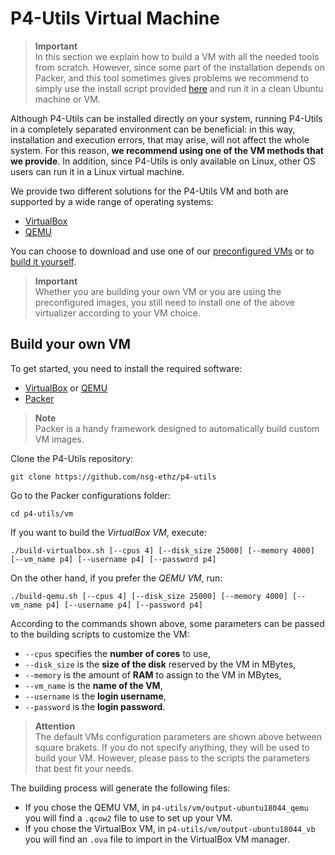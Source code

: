 # P4-Utils Virtual Machine

> **Important**  
> In this section we explain how to build a VM with all the needed tools from scratch.
> However, since some part of the installation depends on Packer, and this tool sometimes gives problems
> we recommend to simply use the install script provided [here](../install-tools) and run it in a clean Ubuntu machine or VM.

Although P4-Utils can be installed directly on your system, running P4-Utils in a completely separated
environment can be beneficial: in this way, installation and execution errors, that may arise, will not
affect the whole system. For this reason, **we recommend using one of the VM methods that we provide**.
In addition, since P4-Utils is only available on Linux, other OS users can run it in a Linux virtual machine.

We provide two different solutions for the P4-Utils VM and both are supported by a wide range of 
operating systems:

- [VirtualBox](https://www.virtualbox.org/)
- [QEMU](https://www.qemu.org/)

You can choose to download and use one of our 
[preconfigured VMs](https://nsg-ethz.github.io/p4-utils/installation.html#use-our-preconfigured-vm)
or to [build it yourself](#build-your-own-vm).

> **Important**  
> Whether you are building your own VM or you are using the preconfigured images, you still
> need to install one of the above virtualizer according to your VM choice.

## Build your own VM

To get started, you need to install the required software:

- [VirtualBox](https://www.virtualbox.org/) or [QEMU](https://www.qemu.org/)
- [Packer](https://www.packer.io/)

> **Note**  
> Packer is a handy framework designed to automatically build custom VM images.

Clone the P4-Utils repository:

```
git clone https://github.com/nsg-ethz/p4-utils
```

Go to the Packer configurations folder:

```
cd p4-utils/vm
```

If you want to build the *VirtualBox VM*, execute:

```
./build-virtualbox.sh [--cpus 4] [--disk_size 25000] [--memory 4000] [--vm_name p4] [--username p4] [--password p4]
```

On the other hand, if you prefer the *QEMU VM*, run:

```
./build-qemu.sh [--cpus 4] [--disk_size 25000] [--memory 4000] [--vm_name p4] [--username p4] [--password p4]
```

According to the commands shown above, some parameters can be passed to the building scripts
to customize the VM:

- ``--cpus`` specifies the **number of cores** to use,
- ``--disk_size`` is the **size of the disk** reserved by the VM in MBytes,
- ``--memory`` is the amount of **RAM** to assign to the VM in MBytes,
- ``--vm_name`` is the **name of the VM**,
- ``--username`` is the **login username**,
- ``--password`` is the **login password**.

> **Attention**  
> The default VMs configuration parameters are shown above between square brakets. If you do not 
> specify anything, they will be used to build your VM. However, please pass to the scripts the
> parameters that best fit your needs.

The building process will generate the following files:

- If you chose the QEMU VM, in `p4-utils/vm/output-ubuntu18044_qemu` you will find
  a `.qcow2` file to use to set up your VM.
- If you chose the VirtualBox VM, in `p4-utils/vm/output-ubuntu18044_vb` you will
  find an `.ova` file to import in the VirtualBox VM manager.